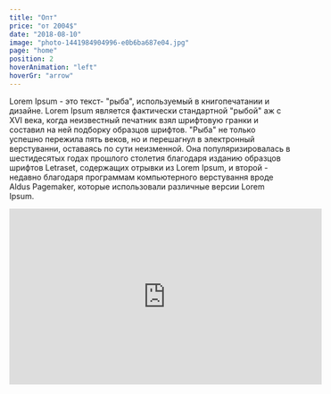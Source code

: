 ```yaml
---
title: "Опт"
price: "от 2004$"
date: "2018-08-10"
image: "photo-1441984904996-e0b6ba687e04.jpg"
page: "home"
position: 2
hoverAnimation: "left"
hoverGr: "arrow"
---
```


Lorem Ipsum - это текст- "рыба", используемый в книгопечатании и дизайне. Lorem Ipsum является фактически стандартной "рыбой" аж с XVI века, когда неизвестный печатник взял шрифтовую гранки и составил на ней подборку образцов шрифтов. "Рыба" не только успешно пережила пять веков, но и перешагнул в электронный верстуванни, оставаясь по сути неизменной. Она популяризировалась в шестидесятых годах прошлого столетия благодаря изданию образцов шрифтов Letraset, содержащих отрывки из Lorem Ipsum, и второй - недавно благодаря программам компьютерного верстування вроде Aldus Pagemaker, которые использовали различные версии Lorem Ipsum.

<iframe width="560" height="315" src="https://www.youtube.com/embed/4n0xNbfJLR8" frameborder="0" allowfullscreen></iframe>